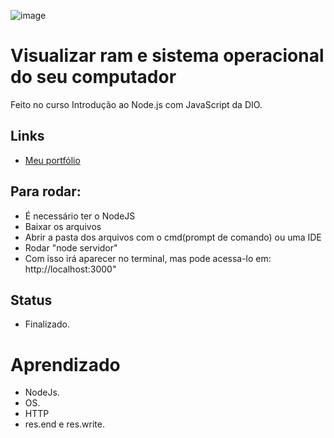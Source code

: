 ![image](https://user-images.githubusercontent.com/88604193/206493795-cd975139-d60e-4d2a-b412-f04275c81250.png)
<h1>Visualizar ram e sistema operacional do seu computador</h1>
<p>Feito no curso Introdução ao Node.js com JavaScript da DIO.</p>
<h2>Links</h2>
<ul>
  <li>
    <a href="https://sabrinaalves.tk" target="_blank">Meu portfólio</a>
  </li>
</ul>
<h2>Para rodar:</h2>
<ul>
    <li>É necessário ter o NodeJS</li>
    <li>Baixar os arquivos</li>
    <li>Abrir a pasta dos arquivos com o cmd(prompt de comando) ou uma IDE</li>
    <li>Rodar "node servidor"</li>
    <li>Com isso irá aparecer no terminal, mas pode acessa-lo em: http://localhost:3000"</li>
</ul>
<h2>Status</h2>
<ul>
  <li>Finalizado.</li>
</ul>
<h1>Aprendizado</h1>
<ul>
  <li>NodeJs.</li>
  <li>OS.</li>
  <li>HTTP</li>
  <li>res.end e res.write.</li>
</ul>